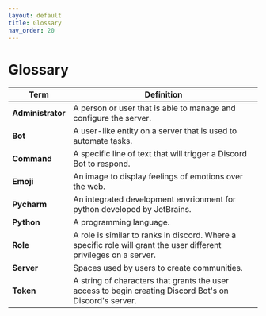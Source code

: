 ```yaml
---
layout: default
title: Glossary
nav_order: 20
---
```


# Glossary
| Term | Definition |
| ------ | ------------- |
| **Administrator** | A person or user that is able to manage and configure the server. |
| **Bot** | A user-like entity on a server that is used to automate tasks.|
| **Command** | A specific line of text that will trigger a Discord Bot to respond.|
| **Emoji**  | An image to display feelings of emotions over the web.|
| **Pycharm** | An integrated development envrionment for python developed by JetBrains.|
| **Python** | A programming language. |
| **Role** | A role is similar to ranks in discord. Where a specific role will grant the user different privileges on a server. |
| **Server** | Spaces used by users to create communities.|
| **Token** | A string of characters that grants the user access to begin creating Discord Bot's on Discord's server. |
